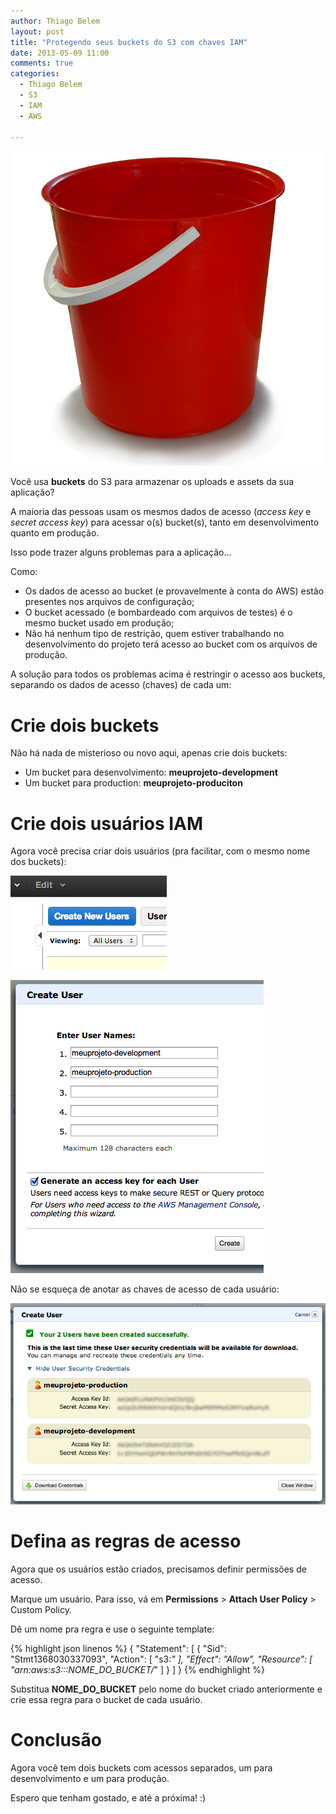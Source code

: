 ```yaml
---
author: Thiago Belem
layout: post
title: "Protegendo seus buckets do S3 com chaves IAM"
date: 2013-05-09 11:00
comments: true
categories:
  - Thiago Belem
  - S3
  - IAM
  - AWS

---
```


![image](/images/posts/2013-05-08/bucket.jpg)

Você usa **buckets** do S3 para armazenar os uploads e assets da sua aplicação?

A maioria das pessoas usam os mesmos dados de acesso (_access key_ e _secret access key_) para acessar o(s) bucket(s), tanto em desenvolvimento quanto em produção.

Isso pode trazer alguns problemas para a aplicação...

<!--more-->
Como:

* Os dados de acesso ao bucket (e provavelmente à conta do AWS) estão presentes nos arquivos de configuração;
* O bucket acessado (e bombardeado com arquivos de testes) é o mesmo bucket usado em produção;
* Não há nenhum tipo de restrição, quem estiver trabalhando no desenvolvimento do projeto terá acesso ao bucket com os arquivos de produção.

A solução para todos os problemas acima é restringir o acesso aos buckets, separando os dados de acesso (chaves) de cada um:

# Crie dois buckets

Não há nada de misterioso ou novo aqui, apenas crie dois buckets:

* Um bucket para desenvolvimento: **meuprojeto-development**
* Um bucket para production: **meuprojeto-produciton**

# Crie dois usuários IAM

Agora você precisa criar dois usuários (pra facilitar, com o mesmo nome dos buckets):


![image](/images/posts/2013-05-08/iam-new-user.png)

![image](/images/posts/2013-05-08/iam-new-users.png)

Não se esqueça de anotar as chaves de acesso de cada usuário:

![image](/images/posts/2013-05-08/iam-credentials.png)

# Defina as regras de acesso

Agora que os usuários estão criados, precisamos definir permissões de acesso.

Marque um usuário. Para isso, vá em **Permissions** > **Attach User Policy** > Custom Policy.

Dê um nome pra regra e use o seguinte template:

{% highlight json linenos %}
{
  "Statement": [
    {
      "Sid": "Stmt1368030337093",
      "Action": [
        "s3:*"
      ],
      "Effect": "Allow",
      "Resource": [
        "arn:aws:s3:::NOME_DO_BUCKET/*"
      ]
    }
  ]
}
{% endhighlight %}

Substitua **NOME_DO_BUCKET** pelo nome do bucket criado anteriormente e crie essa regra para o bucket de cada usuário.

# Conclusão

Agora você tem dois buckets com acessos separados, um para desenvolvimento e um para produção.

Espero que tenham gostado, e até a próxima! :)
